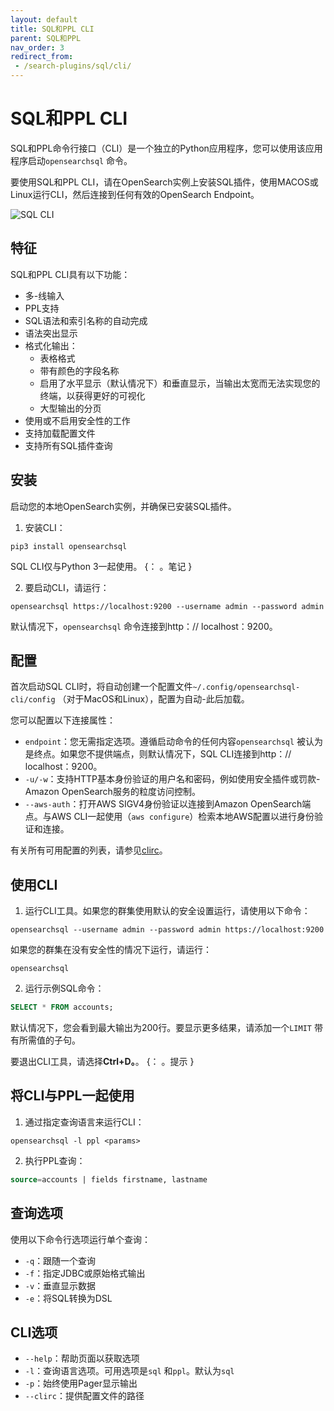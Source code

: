 ```yaml
---
layout: default
title: SQL和PPL CLI
parent: SQL和PPL
nav_order: 3
redirect_from:
 - /search-plugins/sql/cli/
---
```


# SQL和PPL CLI

SQL和PPL命令行接口（CLI）是一个独立的Python应用程序，您可以使用该应用程序启动`opensearchsql` 命令。

 要使用SQL和PPL CLI，请在OpenSearch实例上安装SQL插件，使用MACOS或Linux运行CLI，然后连接到任何有效的OpenSearch Endpoint。

![SQL CLI]({{site.url}}{{site.baseurl}}/images/cli.gif)

## 特征

SQL和PPL CLI具有以下功能：

- 多-线输入
- PPL支持
- SQL语法和索引名称的自动完成
- 语法突出显示
- 格式化输出：
  - 表格格式
  - 带有颜色的字段名称
  - 启用了水平显示（默认情况下）和垂直显示，当输出太宽而无法实现您的终端，以获得更好的可视化
  - 大型输出的分页
- 使用或不启用安全性的工作
- 支持加载配置文件
- 支持所有SQL插件查询

## 安装

启动您的本地OpenSearch实例，并确保已安装SQL插件。

1. 安装CLI：
```console
pip3 install opensearchsql
```

SQL CLI仅与Python 3一起使用。
{： 。笔记 }

2. 要启动CLI，请运行：
```console
opensearchsql https://localhost:9200 --username admin --password admin
```
默认情况下，`opensearchsql` 命令连接到http：// localhost：9200。

## 配置

首次启动SQL CLI时，将自动创建一个配置文件`~/.config/opensearchsql-cli/config` （对于MacOS和Linux），配置为自动-此后加载。

您可以配置以下连接属性：

- `endpoint`：您无需指定选项。遵循启动命令的任何内容`opensearchsql` 被认为是终点。如果您不提供端点，则默认情况下，SQL CLI连接到http：// localhost：9200。
- `-u/-w`：支持HTTP基本身份验证的用户名和密码，例如使用安全插件或罚款-Amazon OpenSearch服务的粒度访问控制。
- `--aws-auth`：打开AWS SIGV4身份验证以连接到Amazon OpenSearch端点。与AWS CLI一起使用（`aws configure`）检索本地AWS配置以进行身份验证和连接。

有关所有可用配置的列表，请参见[clirc](https://github.com/opensearch-project/sql/blob/1.x/sql-cli/src/opensearch_sql_cli/conf/clirc)。

## 使用CLI

1. 运行CLI工具。如果您的群集使用默认的安全设置运行，请使用以下命令：
```console
opensearchsql --username admin --password admin https://localhost:9200
```
如果您的群集在没有安全性的情况下运行，请运行：
```console
opensearchsql
```

2. 运行示例SQL命令：
```sql
SELECT * FROM accounts;
```

默认情况下，您会看到最大输出为200行。要显示更多结果，请添加一个`LIMIT` 带有所需值的子句。

要退出CLI工具，请选择**Ctrl+D。**。
{： 。提示 }

## 将CLI与PPL一起使用

1. 通过指定查询语言来运行CLI：
```console
opensearchsql -l ppl <params>
```

2. 执行PPL查询：
```sql
source=accounts | fields firstname, lastname
```

## 查询选项

使用以下命令行选项运行单个查询：

- `-q`：跟随一个查询
- `-f`：指定JDBC或原始格式输出
- `-v`：垂直显示数据
- `-e`：将SQL转换为DSL

## CLI选项

- `--help`：帮助页面以获取选项
- `-l`：查询语言选项。可用选项是`sql` 和`ppl`。默认为`sql`
- `-p`：始终使用Pager显示输出
- `--clirc`：提供配置文件的路径

